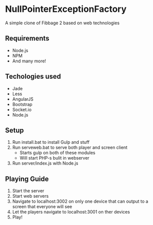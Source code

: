 # NullPointerExceptionFactory

A simple clone of Fibbage 2 based on web technologies

## Requirements

+ Node.js
+ NPM
+ And many more!

## Techologies used

+ Jade
+ Less
+ AngularJS
+ Bootstrap
+ Socket.io
+ Node.js

## Setup

1. Run install.bat to install Gulp and stuff
2. Run serveweb.bat to serve both player and screen client
    + Starts gulp on both of these modules
    + Will start PHP-s bulit in webserver
3. Run server/index.js with Node.js

## Playing Guide

1. Start the server
2. Start web servers
3. Navigate to localhost:3002 on only one device that can output to a screen that everyone will see
4. Let the players navigate to localhost:3001 on ther devices
5. Play!